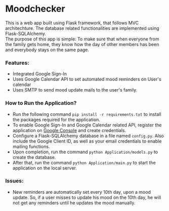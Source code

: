 # Moodchecker
This is a web app built using Flask framework, that follows MVC architechture. The database related functionalities are implemented using Flask-SQLAlchemy.  
The purpose of this app is simple: To make sure that when everyone from the family gets home, they know how the day of other members has been and everybody stays on the same page.

### Features:
- Integrated Google Sign-In
- Uses Google Calendar API to set automated mood reminders on User's calendar
- Uses SMTP to send mood update mails to the user's family.

### How to Run the Application?
- Run the following command `pip install -r requirements.txt` to install the packages required for the application. 
- To enable Google Sign-In and Google Calendar related API, register the application on [Google Console](https://console.cloud.google.com/apis/credentials) and create credentials.
- Configure a Flask-SQLAlchemy database in a file named `config.py`. Also include the Google Client ID, as well as your email credentials to enable mailing functions.
- Upon completion, run the command `python Application/models.py` to create the database.
- After that, run the command `python Application/main.py` to start the application on the local server.

### Issues:
- New reminders are automatically set every 10th day, upon a mood update. So, if a user misses to update his mood on the 10th day, he will not get any reminders until he updates the mood manually.
